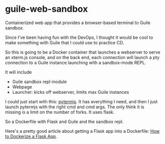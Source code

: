 [comment]: <> (    |         |         |         |         |         |          |)
# guile-web-sandbox
Containerized web app that provides a browser-based terminal to Guile sandbox.

Since I've been having fun with the DevOps, I thought it would be cool to make
something with Guile that I could use to practice CD.

So this is going to be a Docker container that launches a webserver to serve an
xterm.js console, and on the back end, each connection will launch a pty
connection to a Guile instance launching with a sandbox-mode REPL.

It will include
- Guile sandbox repl module
- Webpage
- Launcher: kicks off webserver, limits max Guile instances

I could just start with this: [pytermjs](https://github.com/cs01/pyxtermjs).
It has everything I need, and then I just launch pytermjs with the right
cmd and cmd args.  The only think it is missing is a limit on the number of
forks.  It uses flask.

So a Dockerfile with Flask and Guile and the sandbox repl.

Here's a pretty good article about getting a Flask app into a Dockerfile:
[How to Dockerize a Flask App](https://www.freecodecamp.org/news/how-to-dockerize-a-flask-app/).

